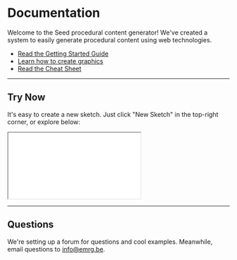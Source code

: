 # Documentation

Welcome to the Seed procedural content generator! We've created a system to easily generate procedural content using web technologies.

* [Read the Getting Started Guide](/docs/getting-started)
* [Learn how to create graphics](/docs/graphics)
* [Read the Cheat Sheet](/docs/cheat-sheet)

---

## Try Now

It's easy to create a new sketch. Just click "New Sketch" in the top-right corner, or explore below:

<iframe src="/embed/-L0tnl8CMxUtqA9_cIKd"></iframe>

---

## Questions

We're setting up a forum for questions and cool examples. Meanwhile, email questions to <a href="mailto:info@emrg.be">info@emrg.be</a>.
